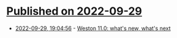# [Published on 2022-09-29](index.md)

* [2022-09-29, 19:04:56](https://lobste.rs/s/3mcxdo/weston_11_0_what_s_new_what_s_next) - [Weston 11.0: what's new, what's next](https://www.collabora.com/news-and-blog/news-and-events/weston-11-whats-new-whats-next.html)
